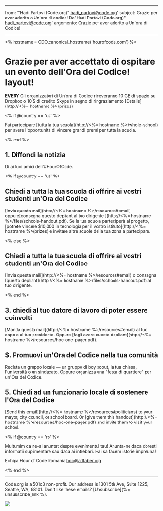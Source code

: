 * * *

from: '"Hadi Partovi (Code.org)" [&#104;&#x61;&#x64;&#105;&#x5f;&#112;&#x61;&#x72;&#116;&#x6f;&#118;&#x69;&#x40;&#99;&#x6f;&#100;&#x65;&#x2e;&#111;&#x72;&#103;](&#109;&#x61;&#105;&#x6c;&#x74;&#111;&#x3a;&#104;&#x61;&#x64;&#105;&#x5f;&#112;&#x61;&#x72;&#116;&#x6f;&#118;&#x69;&#x40;&#99;&#x6f;&#100;&#x65;&#x2e;&#111;&#x72;&#103;)' subject: Grazie per aver aderito a Un'ora di codice! Da"Hadi Partovi (Code.org)" hadi_partovi@code.org' argomento: Grazie per aver aderito a Un'ora di Codice!

* * *

<% hostname = CDO.canonical_hostname('hourofcode.com') %>

# Grazie per aver accettato di ospitare un evento dell'Ora del Codice! layout!

**EVERY** Gli organizzatori di Un'ora di Codice riceveranno 10 GB di spazio su Dropbox o 10 $ di credito Skype in segno di ringraziamento [Details](http://<%= hostname %>/prizes)

<% if @country == 'us' %>

Fai partecipare [tutta la tua scuola](http://<%= hostname %>/whole-school) per avere l'opportunità di vincere grandi premi per tutta la scuola.

<% end %>

## 1. Diffondi la notizia

Dì ai tuoi amici dell'#HourOfCode.

<% if @country == 'us' %>

## Chiedi a tutta la tua scuola di offrire ai vostri studenti un'Ora del Codice

[Invia questa mail](http://<%= hostname %>/resources#email) oppure[consegna questo depliant al tuo dirigente ](http://<%= hostname %>/files/schools-handout.pdf). Se la tua scuola parteciperà al progetto, [potrete vincere $10,000 in tecnologia per il vostro istituto](http://<%= hostname %>/prizes) e invitare altre scuole della tua zona a partecipare.

<% else %>

## Chiedi a tutta la tua scuola di offrire ai vostri studenti un'Ora del Codice

[Invia questa maili](http://<%= hostname %>/resources#email) o consegna [questo depliant](http://<%= hostname %>/files/schools-handout.pdf) al tuo dirigente.

<% end %>

## 3. chiedi al tuo datore di lavoro di poter essere coinvolti

[Manda questa mail](http://<%= hostname %>/resources#email) al tuo capo o al tuo presidente. Oppure [fagli avere questo depliant](http://<%= hostname %>/resources/hoc-one-pager.pdf).

## $. Promuovi un'Ora del Codice nella tua comunità

Recluta un gruppo locale — un gruppo di boy scout, la tua chiesa, l'università o un sindacato. Oppure organizza una "festa di quartiere" per un'Ora del Codice.

## 5. Chiedi ad un funzionario locale di sostenere l'Ora del Codice

[Send this email](http://<%= hostname %>/resources#politicians) to your mayor, city council, or school board. Or [give them this handout](http://<%= hostname %>/resources/hoc-one-pager.pdf) and invite them to visit your school.

<% if @country == 'ro' %>

Multumim ca ne-ai anuntat despre evenimentul tau! Anunta-ne daca doresti informatii suplimentare sau daca ai intrebari. Hai sa facem istorie impreuna!

Echipa Hour of Code Romania hoc@adfaber.org

<% end %>

* * *

Code.org is a 501c3 non-profit. Our address is 1301 5th Ave, Suite 1225, Seattle, WA, 98101. Don't like these emails? [Unsubscribe](%= unsubscribe_link %).

![](<%= tracking_pixel %>)